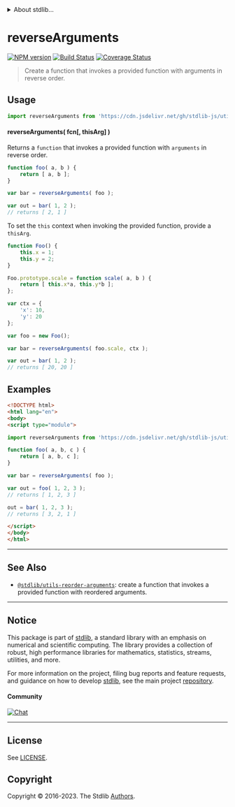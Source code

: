 <!--

@license Apache-2.0

Copyright (c) 2018 The Stdlib Authors.

Licensed under the Apache License, Version 2.0 (the "License");
you may not use this file except in compliance with the License.
You may obtain a copy of the License at

   http://www.apache.org/licenses/LICENSE-2.0

Unless required by applicable law or agreed to in writing, software
distributed under the License is distributed on an "AS IS" BASIS,
WITHOUT WARRANTIES OR CONDITIONS OF ANY KIND, either express or implied.
See the License for the specific language governing permissions and
limitations under the License.

-->


<details>
  <summary>
    About stdlib...
  </summary>
  <p>We believe in a future in which the web is a preferred environment for numerical computation. To help realize this future, we've built stdlib. stdlib is a standard library, with an emphasis on numerical and scientific computation, written in JavaScript (and C) for execution in browsers and in Node.js.</p>
  <p>The library is fully decomposable, being architected in such a way that you can swap out and mix and match APIs and functionality to cater to your exact preferences and use cases.</p>
  <p>When you use stdlib, you can be absolutely certain that you are using the most thorough, rigorous, well-written, studied, documented, tested, measured, and high-quality code out there.</p>
  <p>To join us in bringing numerical computing to the web, get started by checking us out on <a href="https://github.com/stdlib-js/stdlib">GitHub</a>, and please consider <a href="https://opencollective.com/stdlib">financially supporting stdlib</a>. We greatly appreciate your continued support!</p>
</details>

# reverseArguments

[![NPM version][npm-image]][npm-url] [![Build Status][test-image]][test-url] [![Coverage Status][coverage-image]][coverage-url] <!-- [![dependencies][dependencies-image]][dependencies-url] -->

> Create a function that invokes a provided function with arguments in reverse order.

<!-- Section to include introductory text. Make sure to keep an empty line after the intro `section` element and another before the `/section` close. -->

<section class="intro">

</section>

<!-- /.intro -->

<!-- Package usage documentation. -->



<section class="usage">

## Usage

```javascript
import reverseArguments from 'https://cdn.jsdelivr.net/gh/stdlib-js/utils-reverse-arguments@esm/index.mjs';
```

#### reverseArguments( fcn\[, thisArg] )

Returns a `function` that invokes a provided function with `arguments` in reverse order.

```javascript
function foo( a, b ) {
    return [ a, b ];
}

var bar = reverseArguments( foo );

var out = bar( 1, 2 );
// returns [ 2, 1 ]
```

To set the `this` context when invoking the provided function, provide a `thisArg`.

<!-- eslint-disable no-restricted-syntax -->

```javascript
function Foo() {
    this.x = 1;
    this.y = 2;
}

Foo.prototype.scale = function scale( a, b ) {
    return [ this.x*a, this.y*b ];
};

var ctx = {
    'x': 10,
    'y': 20
};

var foo = new Foo();

var bar = reverseArguments( foo.scale, ctx );

var out = bar( 1, 2 );
// returns [ 20, 20 ]
```

</section>

<!-- /.usage -->

<!-- Package usage notes. Make sure to keep an empty line after the `section` element and another before the `/section` close. -->

<section class="notes">

</section>

<!-- /.notes -->

<!-- Package usage examples. -->

<section class="examples">

## Examples

<!-- eslint no-undef: "error" -->

```html
<!DOCTYPE html>
<html lang="en">
<body>
<script type="module">

import reverseArguments from 'https://cdn.jsdelivr.net/gh/stdlib-js/utils-reverse-arguments@esm/index.mjs';

function foo( a, b, c ) {
    return [ a, b, c ];
}

var bar = reverseArguments( foo );

var out = foo( 1, 2, 3 );
// returns [ 1, 2, 3 ]

out = bar( 1, 2, 3 );
// returns [ 3, 2, 1 ]

</script>
</body>
</html>
```

</section>

<!-- /.examples -->

<!-- Section to include cited references. If references are included, add a horizontal rule *before* the section. Make sure to keep an empty line after the `section` element and another before the `/section` close. -->

<section class="references">

</section>

<!-- /.references -->

<!-- Section for related `stdlib` packages. Do not manually edit this section, as it is automatically populated. -->

<section class="related">

* * *

## See Also

-   <span class="package-name">[`@stdlib/utils-reorder-arguments`][@stdlib/utils/reorder-arguments]</span><span class="delimiter">: </span><span class="description">create a function that invokes a provided function with reordered arguments.</span>

</section>

<!-- /.related -->

<!-- Section for all links. Make sure to keep an empty line after the `section` element and another before the `/section` close. -->


<section class="main-repo" >

* * *

## Notice

This package is part of [stdlib][stdlib], a standard library with an emphasis on numerical and scientific computing. The library provides a collection of robust, high performance libraries for mathematics, statistics, streams, utilities, and more.

For more information on the project, filing bug reports and feature requests, and guidance on how to develop [stdlib][stdlib], see the main project [repository][stdlib].

#### Community

[![Chat][chat-image]][chat-url]

---

## License

See [LICENSE][stdlib-license].


## Copyright

Copyright &copy; 2016-2023. The Stdlib [Authors][stdlib-authors].

</section>

<!-- /.stdlib -->

<!-- Section for all links. Make sure to keep an empty line after the `section` element and another before the `/section` close. -->

<section class="links">

[npm-image]: http://img.shields.io/npm/v/@stdlib/utils-reverse-arguments.svg
[npm-url]: https://npmjs.org/package/@stdlib/utils-reverse-arguments

[test-image]: https://github.com/stdlib-js/utils-reverse-arguments/actions/workflows/test.yml/badge.svg?branch=v0.1.1
[test-url]: https://github.com/stdlib-js/utils-reverse-arguments/actions/workflows/test.yml?query=branch:v0.1.1

[coverage-image]: https://img.shields.io/codecov/c/github/stdlib-js/utils-reverse-arguments/main.svg
[coverage-url]: https://codecov.io/github/stdlib-js/utils-reverse-arguments?branch=main

<!--

[dependencies-image]: https://img.shields.io/david/stdlib-js/utils-reverse-arguments.svg
[dependencies-url]: https://david-dm.org/stdlib-js/utils-reverse-arguments/main

-->

[chat-image]: https://img.shields.io/gitter/room/stdlib-js/stdlib.svg
[chat-url]: https://app.gitter.im/#/room/#stdlib-js_stdlib:gitter.im

[stdlib]: https://github.com/stdlib-js/stdlib

[stdlib-authors]: https://github.com/stdlib-js/stdlib/graphs/contributors

[umd]: https://github.com/umdjs/umd
[es-module]: https://developer.mozilla.org/en-US/docs/Web/JavaScript/Guide/Modules

[deno-url]: https://github.com/stdlib-js/utils-reverse-arguments/tree/deno
[umd-url]: https://github.com/stdlib-js/utils-reverse-arguments/tree/umd
[esm-url]: https://github.com/stdlib-js/utils-reverse-arguments/tree/esm
[branches-url]: https://github.com/stdlib-js/utils-reverse-arguments/blob/main/branches.md

[stdlib-license]: https://raw.githubusercontent.com/stdlib-js/utils-reverse-arguments/main/LICENSE

<!-- <related-links> -->

[@stdlib/utils/reorder-arguments]: https://github.com/stdlib-js/utils-reorder-arguments/tree/esm

<!-- </related-links> -->

</section>

<!-- /.links -->

